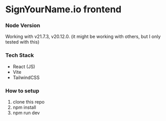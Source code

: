 # SignYourName.io frontend

### Node Version
Working with v21.7.3, v20.12.0.
(it might be working with others, but I only tested with this)

### Tech Stack
- React (JS)
- Vite
- TailwindCSS

### How to setup
1. clone this repo
2. npm install
3. npm run dev
